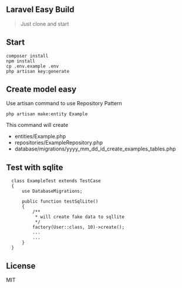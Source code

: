 ## Laravel Easy Build
>Just clone and start
## Start
```
composer install
npm install
cp .env.example .env
php artisan key:generate
```
## Create model easy
Use artisan command to use Repository Pattern

``php artisan make:entity Example``

This command will create 
 - entities/Example.php
 - repositories/ExampleRepository.php
 - database/migrations/yyyy_mm_dd_id_create_examples_tables.php

## Test with sqlite

````
  class ExampleTest extends TestCase
  {
      use DatabaseMigrations;
  
      public function testSqlLite()
      {
          /**
           * will create fake data to sqllite
           */
          factory(User::class, 10)->create();
          ...
          ...
      }
  }
````

## License
MIT